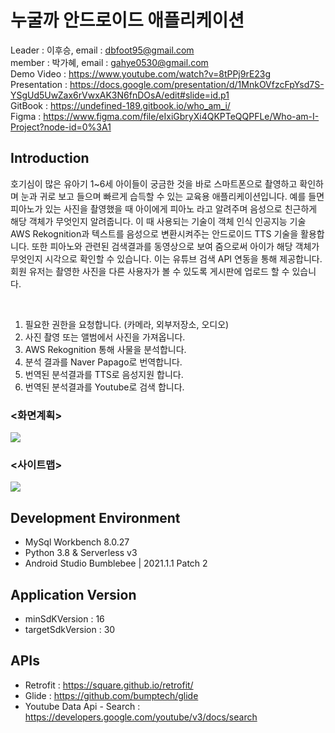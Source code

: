 # 누굴까 안드로이드 애플리케이션
Leader : 이후승,
email : dbfoot95@gmail.com  
member : 박가혜,
email : gahye0530@gmail.com<br>
Demo Video : https://www.youtube.com/watch?v=8tPPj9rE23g  
Presentation : https://docs.google.com/presentation/d/1MnkOVfzcFpYsd7S-YSgUd5UwZax6rVwxAK3N6fnDOsA/edit#slide=id.p1  
GitBook : https://undefined-189.gitbook.io/who_am_i/  
Figma : https://www.figma.com/file/eIxiGbryXi4QKPTeQQPFLe/Who-am-I-Project?node-id=0%3A1  

## Introduction
호기심이 많은 유아기 1~6세 아이들이 궁금한 것을 바로 스마트폰으로 촬영하고 확인하며 눈과 귀로 보고 들으며 빠르게 습득할 수 있는 교육용 애플리케이션입니다. 예를 들면 피아노가 있는 사진을 촬영했을 때 아이에게 피아노 라고 알려주며 음성으로 친근하게 해당 객체가 무엇인지 알려줍니다. 이 때 사용되는 기술이 객체 인식 인공지능 기술 AWS Rekognition과 텍스트를 음성으로 변환시켜주는 안드로이드 TTS 기술을 활용합니다. 또한 피아노와 관련된 검색결과를 동영상으로 보여 줌으로써 아이가 해당 객체가 무엇인지 시각으로 확인할 수 있습니다. 이는 유튜브 검색 API 연동을 통해 제공합니다. 회원 유저는 촬영한 사진을 다른 사용자가 볼 수 있도록 게시판에 업로드 할 수 있습니다. 

<br>

  1) 필요한 권한을 요청합니다. (카메라, 외부저장소, 오디오)
  2) 사진 촬영 또는 앨범에서 사진을 가져옵니다. 
  3) AWS Rekognition 통해 사물을 분석합니다.
  4) 분석 결과를 Naver Papago로 번역합니다. 
  5) 번역된 분석결과를 TTS로 음성지원 합니다. 
  6) 번역된 분석결과를 Youtube로 검색 합니다. 


### <화면계획>
<img src="https://img1.daumcdn.net/thumb/R1280x0/?scode=mtistory2&fname=https%3A%2F%2Fblog.kakaocdn.net%2Fdn%2Fbi3gRt%2FbtryDa2FkcT%2FGlIYV6x158I8qypQ5Gl3l1%2Fimg.jpg"></img>

### <사이트맵>
<img src="https://img1.daumcdn.net/thumb/R1280x0/?scode=mtistory2&fname=https%3A%2F%2Fblog.kakaocdn.net%2Fdn%2FbubryR%2FbtryDPYflYv%2FM9sqheLOMMPrHKotKgqe10%2Fimg.jpg"></img>

## Development Environment
- MySql Workbench 8.0.27
- Python 3.8 & Serverless v3
- Android Studio Bumblebee | 2021.1.1 Patch 2

## Application Version
- minSdKVersion : 16
- targetSdkVersion : 30

## APIs
- Retrofit : https://square.github.io/retrofit/
- Glide : https://github.com/bumptech/glide
- Youtube Data Api - Search : https://developers.google.com/youtube/v3/docs/search
